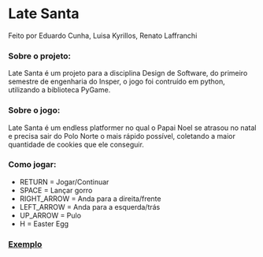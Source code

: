 # Late Santa

Feito por Eduardo Cunha, Luisa Kyrillos, Renato Laffranchi

### Sobre o projeto:
Late Santa é um projeto para a disciplina Design de Software, do primeiro semestre de engenharia do Insper, o jogo foi contruído em python, utilizando a biblioteca PyGame.

### Sobre o jogo:
Late Santa é um endless platformer no qual o Papai Noel se atrasou no natal e precisa sair do Polo Norte o mais rápido possível, coletando a maior quantidade de cookies que ele conseguir.

### Como jogar:
- RETURN = Jogar/Continuar
- SPACE = Lançar gorro
- RIGHT_ARROW = Anda para a direita/frente
- LEFT_ARROW = Anda para a esquerda/trás
- UP_ARROW = Pulo
- H = Easter Egg

### [Exemplo](https://www.youtube.com/watch?v=0icbqPWkbHY&feature=youtu.be)
